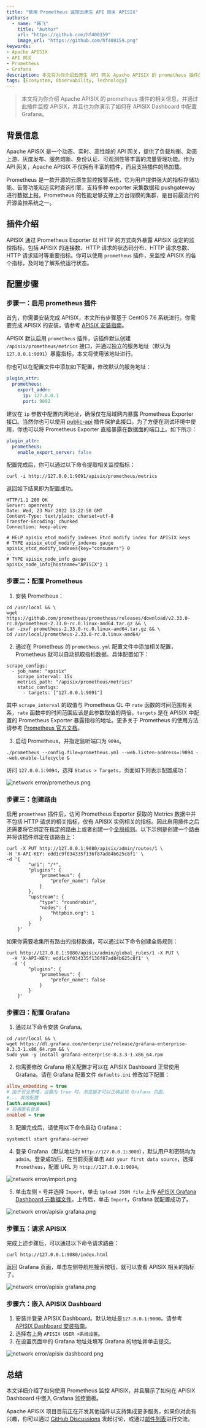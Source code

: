 ```yaml
---
title: "使用 Prometheus 监控云原生 API 网关 APISIX"
authors:
  - name: "韩飞"
    title: "Author"
    url: "https://github.com/hf400159"
    image_url: "https://github.com/hf400159.png"
keywords: 
- Apache APISIX
- API 网关
- Prometheus
- Grafana
description: 本文将为你介绍云原生 API 网关 Apache APISIX 的 prometheus 插件的相关信息，并通过此插件监控 APISIX，也为你演示了如何在 APISIX Dashboard 中配置 Grafana。
tags: [Ecosystem, Observability, Technology]
---
```


> 本文将为你介绍 Apache APISIX 的 prometheus 插件的相关信息，并通过此插件监控 APISIX，并且也为你演示了如何在 APISIX Dashboard 中配置 Grafana。

<!--truncate-->

## 背景信息

Apache APISIX 是一个动态、实时、高性能的 API 网关，提供了负载均衡、动态上游、灰度发布、服务熔断、身份认证、可观测性等丰富的流量管理功能。作为 API 网关，Apache APISIX 不仅拥有丰富的插件，而且支持插件的热加载。

Prometheus 是一款开源的云原生监控报警系统，它为用户提供强大的指标存储功能、告警功能和近实时查询引擎，支持多种 exporter 采集数据和 pushgateway 进行数据上报。Prometheus 的性能足够支撑上万台规模的集群，是目前最流行的开源监控系统之一。

## 插件介绍

APISIX 通过 Prometheus Exporter 以 HTTP 的方式向外暴露 APISIX 设定的监控指标，包括 APISIX 的连接数、HTTP 请求的状态码分布、HTTP 请求总数、HTTP 请求延时等重要指标。你可以使用 `prometheus` 插件，来监控 APISIX 的各个指标，及时地了解系统运行状态。

## 配置步骤

### 步骤一：启用 prometheus 插件

首先，你需要安装完成 APISIX，本文所有步骤基于 CentOS 7.6 系统进行。你需要完成 APISIX 的安装，请参考 [APISIX 安装指南](https://apisix.apache.org/zh/docs/apisix/how-to-build/)。

APISIX 默认启用 `prometheus` 插件，该插件默认创建 `/apisix/prometheus/metrics` 接口，并通过独立的服务地址（默认为 `127.0.0.1:9091`）暴露指标，本文将使用该地址进行。

你也可以在配置文件中添加如下配置，修改默认的服务地址：

```yaml title="./conf/config.yaml"
plugin_attr:
  prometheus:
    export_addr:
      ip: 127.0.0.1
      port: 9092
```

建议在 `ip` 参数中配置内网地址，确保仅在局域网内暴露 Prometheus Exporter 接口。当然你也可以使用 [public-api](https://apisix.apache.org/zh/docs/apisix/plugins/public-api/) 插件保护此接口。为了方便在测试环境中使用，你也可以将 Prometheus Exporter 直接暴露在数据面的端口上。如下所示：

```yaml
plugin_attr:
  prometheus:
    enable_export_server: false
```

配置完成后，你可以通过以下命令提取相关监控指标：

```shell
curl -i http://127.0.0.1:9091/apisix/prometheus/metrics
```

返回如下结果即为配置成功。

```shell
HTTP/1.1 200 OK
Server: openresty
Date: Wed, 23 Mar 2022 13:22:58 GMT
Content-Type: text/plain; charset=utf-8
Transfer-Encoding: chunked
Connection: keep-alive

# HELP apisix_etcd_modify_indexes Etcd modify index for APISIX keys
# TYPE apisix_etcd_modify_indexes gauge
apisix_etcd_modify_indexes{key="consumers"} 0
...
# TYPE apisix_node_info gauge
apisix_node_info{hostname="APISIX"} 1
```

### 步骤二：配置 Prometheus

1. 安装 Prometheus：

```shell
cd /usr/local && \
wget https://github.com/prometheus/prometheus/releases/download/v2.33.0-rc.0/prometheus-2.33.0-rc.0.linux-amd64.tar.gz && \
tar -zxvf prometheus-2.33.0-rc.0.linux-amd64.tar.gz && \
cd /usr/local/prometheus-2.33.0-rc.0.linux-amd64/
```

2. 通过在 Prometheus 的 `prometheus.yml` 配置文件中添加相关配置，Prometheus 就可以自动抓取指标数据。具体配置如下：

```shell title="./prometheus.yml"
scrape_configs:
  - job_name: "apisix"
    scrape_interval: 15s
    metrics_path: "/apisix/prometheus/metrics"
    static_configs:
      - targets: ["127.0.0.1:9091"]
```

其中 `scrape_interval` 的取值与 Prometheus QL 中 `rate` 函数的时间范围有关系，`rate` 函数中的时间范围应该是此参数取值的两倍。`targets` 是在 APISIX 中配置的 Prometheus Exporter 暴露指标的地址。更多关于 Prometheus 的使用方法请参考 [Prometheus 官方文档](https://prometheus.io/docs/introduction/overview/)。

3. 启动 Prometheus，并指定监听端口为 `9094`。

```shell
./prometheus --config.file=prometheus.yml --web.listen-address=:9094 --web.enable-lifecycle &
```

访问 `127.0.0.1:9094`，选择 `Status > Targets`，页面如下则表示配置成功：

![network error/prometheus.png](https://static.apiseven.com/2022/blog/0713/1.png)

### 步骤三：创建路由

启用 `prometheus` 插件后，访问 Prometheus Exporter 获取的 Metrics 数据中并不包括 HTTP 请求的相关指标，仅有 APISIX 实例相关的指标。因此启用插件之后还需要将它绑定在指定的路由上或者创建一个[全局规则](https://apisix.apache.org/zh/docs/apisix/terminology/global-rule/)。以下示例是创建一个路由并将该插件绑定在该路由上：

```shell
curl -X PUT http://127.0.0.1:9080/apisix/admin/routes/1 \
-H 'X-API-KEY: edd1c9f034335f136f87ad84b625c8f1' \
-d '{
        "uri": "/*",
        "plugins": {
            "prometheus": {
                "prefer_name": false
            }
        },
        "upstream": {
            "type": "roundrobin",
            "nodes": {
                "httpbin.org": 1
            }
        }
    }'
```

如果你需要收集所有路由的指标数据，可以通过以下命令创建全局规则：

```shell
curl http://127.0.0.1:9080/apisix/admin/global_rules/1 -X PUT \
  -H 'X-API-KEY: edd1c9f034335f136f87ad84b625c8f1' \
  -d '{
        "plugins": {
            "prometheus": {
                "prefer_name": false
            }
        }
    }'
```

### 步骤四：配置 Grafana

1. 通过以下命令安装 Grafana。

```shell
cd /usr/local && \
wget https://dl.grafana.com/enterprise/release/grafana-enterprise-8.3.3-1.x86_64.rpm && \
sudo yum -y install grafana-enterprise-8.3.3-1.x86_64.rpm
```

2. 你需要修改 Grafana 相关配置才可以在 APISIX Dashboard 正常使用 Grafana。请在 Grafana 配置文件 `defaults.ini` 修改如下配置：

```ini title="/usr/share/grafana/conf/defaults.ini"
allow_embedding = true
# 由于安全策略，设置为 true 时，浏览器才可以正确呈现 Grafana 页面。
#... 其他配置
[auth.anonymous]
# 启用匿名登录
enabled = true
```

3. 配置完成后，请使用以下命令启动 Grafana：

```shell
systemctl start grafana-server
```

4. 登录 Grafana（默认地址为 `http://127.0.0.1:3000`），默认用户和密码均为 `admin`。登录成功后，在当前页面单击 `Add your first data source`，选择 `Prometheus`，配置 URL 为 `http://127.0.0.1:9094`。

![network error/import.png](https://static.apiseven.com/2022/blog/0713/2.png)

5. 单击左侧 `+` 号并选择 `Import`，单击 `Upload JSON file` 上传 [APISIX Grafana Dashboard 元数据文件](https://github.com/apache/apisix/blob/master/docs/assets/other/json/apisix-grafana-dashboard.json)。上传后，单击 `Import`，Grafana 就配置成功了。

![network error/apisix grafana.png](https://static.apiseven.com/2022/blog/0713/3.png)

### 步骤五：请求 APISIX

完成上述步骤后，可以通过以下命令请求路由：

```shell
curl http://127.0.0.1:9080/index.html
```

返回 Grafana 页面，单击左侧导航栏搜索按钮，就可以查看 APISIX 相关的指标了。

![network error/apisix grafana.png](https://static.apiseven.com/2022/blog/0713/4.png)

### 步骤六：嵌入 APISIX Dashboard

1. 安装并登录 APISIX Dashboard。默认地址是`127.0.0.1:9000`。请参考 [APISIX Dashboard 安装指南](https://apisix.apache.org/zh/docs/dashboard/install/)。
2. 选择右上角 `APISIX USER >系统设置`。
3. 在设置页面中的 Grafana 地址处填写 Grafana 的地址并单击提交。

![network error/apisix dashboard.png](https://static.apiseven.com/2022/blog/0713/5.png)

## 总结

本文详细介绍了如何使用 Prometheus 监控 APISIX，并且展示了如何在 APISIX Dashboard 中嵌入 Grafana 监控面板。

Apache APISIX 项目目前正在开发其他插件以支持集成更多服务，如果你对此有兴趣，你可以通过 [GitHub Discussions](https://github.com/apache/apisix/discussions) 发起讨论，或通过[邮件列表](https://apisix.apache.org/docs/general/join/)进行交流。
